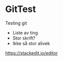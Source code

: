 # GitTest
Testing git

- Liste av ting
- Stor skrift?
- Ikke så stor alivek

https://stackedit.io/editor
